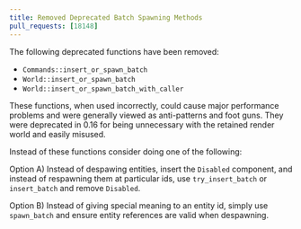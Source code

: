 ```yaml
---
title: Removed Deprecated Batch Spawning Methods
pull_requests: [18148]
---
```


The following deprecated functions have been removed:

- `Commands::insert_or_spawn_batch`
- `World::insert_or_spawn_batch`
- `World::insert_or_spawn_batch_with_caller`

These functions, when used incorrectly, could cause major performance problems and were generally viewed as anti-patterns and foot guns.
They were deprecated in 0.16 for being unnecessary with the retained render world and easily misused.

Instead of these functions consider doing one of the following:

Option A) Instead of despawing entities, insert the `Disabled` component, and instead of respawning them at particular ids, use `try_insert_batch` or `insert_batch` and remove `Disabled`.

Option B) Instead of giving special meaning to an entity id, simply use `spawn_batch` and ensure entity references are valid when despawning.
